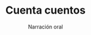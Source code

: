---
layout: post
title: "Cuenta cuentos"
subtitle: "Narración oral"
background: "/img/posts/bg-molina.jpg"
eventdate: 2019-02-28 08:00:00 +0100
placeName: "CEIP Cervantes"
placeMapsUrl: https://www.google.es/maps/place/Colegio+Cervantes/@38.0473668,-1.2100516,17z/data=!3m1!4b1!4m5!3m4!1s0xd6380a8bea5ac6b:0x2b00a87ae97a1af8!8m2!3d38.0473668!4d-1.2078629
category: "local"
tags: "molina"
speakers:
  - name: "Colectivo La Mercedora"
---